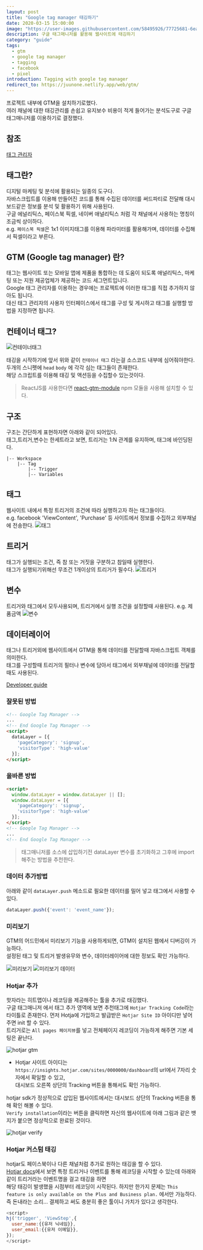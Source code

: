 ```yaml
---
layout: post
title: "Google tag manager 태깅하기"
date: 2020-03-15 15:00:00
image: "https://user-images.githubusercontent.com/58495926/77725681-6ea56000-7039-11ea-9a86-5027839b5625.jpg"
description: 구글 태그매니저를 활용해 웹사이트에 태깅하기
category: "guide"
tags:
  - gtm
  - google tag manager
  - tagging
  - facebook
  - pixel
introduction: Tagging with google tag manager
redirect_to: https://juunone.netlify.app/web/gtm/
---
```


프로젝트 내부에 GTM을 설치하기로했다.  
여러 채널에 대한 태깅관리를 손쉽고 유지보수 비용이 적게 들어가는
분석도구로 구글 태그매니저를 이용하기로 결정했다.

## 참조
[태그 관리자](https://support.google.com/tagmanager/answer/3281060?hl=ko&ref_topic=3281056)

## 태그란?

디지털 마케팅 및 분석에 활용되는 일종의 도구다.  
자바스크립트를 이용해 만들어진 코드를 통해 수집된 데이터를
써드파티로 전달해 대시보드같은 정보를 분석 및 활용하기 위해 사용된다.  
구글 에널리틱스, 페이스북 픽셀, 네이버 애널리틱스 처럼 각 채널에서 사용하는 명칭이 조금씩 상이하다.  
e.g. `페이스북 픽셀`은 1x1 이미지태그를 이용해 파라미터를 활용해가며, 데이터를 수집해서 픽셀이라고 부른다.

## GTM (Google tag manager) 란?

태그는 웹사이트 또는 모바일 앱에 제품을 통합하는 데 도움이 되도록 애널리틱스, 마케팅 또는 지원 제공업체가 제공하는 코드 세그먼트입니다.  
Google 태그 관리자를 이용하는 경우에는 프로젝트에 이러한 태그를 직접 추가하지 않아도 됩니다.  
대신 태그 관리자의 사용자 인터페이스에서 태그를 구성 및 게시하고 태그를 실행할 방법을 지정하면 됩니다.

## 컨테이너 태그?

![컨테이너태그](https://user-images.githubusercontent.com/58495926/77602681-6540c880-6f51-11ea-8b8f-d3b77cdf6138.png)

태깅을 시작하기에 앞서 위와 같이 `컨테이너 태그` 라는걸 소스코드 내부에 심어줘야한다.  
두개의 스니펫에 `head` `body` 에 각각 심는 태그들이 존재한다.  
해당 스크립트를 이용해 태깅 및 액션등을 수집할수 있는것이다.

> ReactJS를 사용한다면 [react-gtm-module](https://www.npmjs.com/package/react-gtm-module) npm 모듈을 사용해 설치할 수 있다.

## 구조

구조는 간단하게 표현하자면 아래와 같이 되어있다.  
태그,트리거,변수는 한세트라고 보면, 트리거는 1:N 관계를 유지하며, 태그에 바인딩된다.

```
|-- Workspace
    |-- Tag
        |-- Trigger
        |-- Variables
```

## 태그
웹사이트 내에서 특정 트리거의 조건에 따라 실행하고자 하는 태그들이다.  
e.g. facebook 'ViewContent', 'Purchase' 등 사이트에서 정보를 수집하고 외부채널에 전송한다.
![태그](https://user-images.githubusercontent.com/58495926/77723066-b70d4f80-7032-11ea-9376-28b002303937.png)

## 트리거
태그가 실행되는 조건, 즉 참 또는 거짓을 구분하고 참일때 실행한다.  
태그가 실행되기위해선 무조건 1개이상의 트리거가 필수다.
![트리거](https://user-images.githubusercontent.com/58495926/77724096-72cf7e80-7035-11ea-960e-cbeaf0f8ba91.png)

## 변수
트리거와 태그에서 모두사용되며, 트리거에서 실행 조건을 설정할때 사용된다. e.g. 제품금액
![변수](https://user-images.githubusercontent.com/58495926/77723148-f63ba080-7032-11ea-9e60-9588f7b47ca3.png)

## 데이터레이어

태그나 트리거외에 웹사이트에서 GTM을 통해 데이터를 전달할때 자바스크립트 객체를 의미한다.  
태그를 구성할때 트리거의 필터나 변수에 담아서 태그에서 외부채널에 데이터를 전달할때도 사용된다.

[Developer guide](https://developers.google.com/tag-manager/devguide#events)

### 잘못된 방법
```html
<!-- Google Tag Manager -->
...
<!-- End Google Tag Manager -->
<script>
  dataLayer = [{
    'pageCategory': 'signup',
    'visitorType': 'high-value'
  }];
</script>
```

### 올바른 방법
```html
<script>
  window.dataLayer = window.dataLayer || [];
  window.dataLayer = [{
    'pageCategory': 'signup',
    'visitorType': 'high-value'
  }];
</script>
<!-- Google Tag Manager -->
...
<!-- End Google Tag Manager -->
```
> 태그매니저를 소스에 삽입하기전 dataLayer 변수를 초기화하고 그후에 import 해주는 방법을 추천한다.

### 데이터 추가방법  
아래와 같이 `dataLayer.push` 메소드로 필요한 데이터를 밀어 넣고 태그에서 사용할 수 있다.
```js
dataLayer.push({'event': 'event_name'});
```

### 미리보기

GTM의 어드민에서 미리보기 기능을 사용하게되면, GTM이 설치된 웹에서 디버깅이 가능하다.  
설정된 태그 및 트리거 발생유무와 변수, 데이터레이어에 대한 정보도 확인 가능하다.  

![미리보기](https://user-images.githubusercontent.com/58495926/77878981-875d8200-7294-11ea-8a49-348e7ea11e28.png)
![미리보기 데이터](https://user-images.githubusercontent.com/58495926/77879110-afe57c00-7294-11ea-85c9-eb00f9e41f2a.png)

### Hotjar 추가

핫자라는 히트맵이나 레코딩을 제공해주는 툴을 추가로 태깅했다.  
구글 태그매니저 에서 태그 추가 영역에 보면 추천태그에 `Hotjar Tracking Code`라는 타이틀로 존재한다.
먼저 Hotja에 가입하고 발급받은 `Hotjar Site ID` 아이디만 넣어주면 init 할 수 있다.  
트리거로는 `All pages 페이지뷰`를 넣고 전체페이지 레코딩이 가능하게 해주면 기본 세팅은 끝난다.

![hotjar gtm](https://user-images.githubusercontent.com/58495926/82853909-ee6c7f80-9f41-11ea-87d8-b4a30c3f9a74.png)

- Hotjar 사이트 아이디는 `https://insights.hotjar.com/sites/0000000/dashboard`의 url에서 7자리 숫자에서 확일할 수 있고,  
  대시보드 오른쪽 상단의 Tracking 버튼을 통해서도 확인 가능하다.


hotjar sdk가 정상적으로 삽입된 웹사이트에서는 대시보드 상단의 Tracking 버튼을 통해 확인 해볼 수 있다.  
`Verify installation`이라는 버튼을 클릭하면 자신의 웹사이트에 아래 그림과 같은 뱃지가 붙으면 정상적으로 완료된 것이다.

![hotjar verify](https://user-images.githubusercontent.com/58495926/82854025-3b505600-9f42-11ea-8969-ce1b31edfef8.png)

### Hotjar 커스텀 태깅

hotjar도 페이스북이나 다른 채널처럼 추가로 원하는 태깅을 할 수 있다.  
[Hotjar docs](https://help.hotjar.com/hc/en-us/categories/360002046454)에서 보면 
특정 트리거나 이벤트를 통해 레코딩을 시작할 수 있는데 아래와 같이 트리거라는 이벤트명을 걸고 태깅을 하면  
해당 태깅이 발생했을 시점부터 레코딩이 시작된다.
하지만 한가지 문제는 `This feature is only available on the Plus and Business plan.` 에서만 가능하다.  
즉 돈내라는 소리... 결제하고 써도 충분히 좋은 툴이니 가치가 있다고 생각한다.

```js
<script>
hj('trigger', 'ViewStep',{
  user_name:{{유저 닉네임}},
  user_email:{{유저 이메일}},
});
</script>
```







